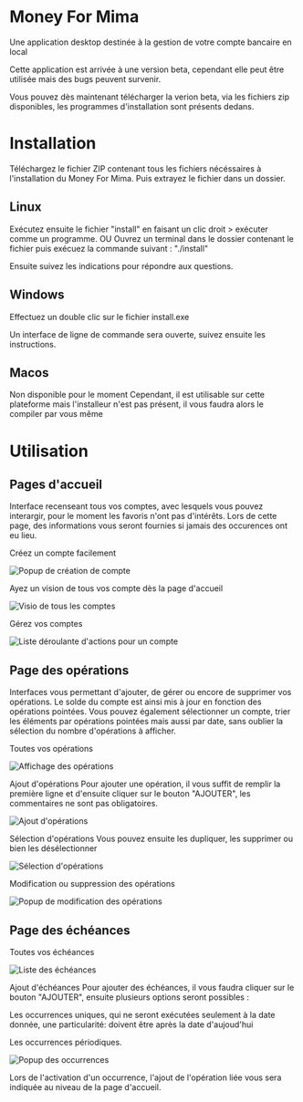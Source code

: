 # Money For Mima

Une application desktop destinée à la gestion de votre compte bancaire en local

Cette application est arrivée à une version beta, cependant elle peut être utilisée mais des bugs peuvent survenir.

Vous pouvez dès maintenant télécharger la verion beta, via les fichiers zip disponibles, les programmes d'installation sont présents dedans.

# Installation


Téléchargez le fichier ZIP contenant tous les fichiers nécéssaires à l'installation du Money For Mima. Puis extrayez le fichier dans un dossier.


## Linux

Exécutez ensuite le fichier "install" en faisant un clic droit > exécuter comme un programme.
OU
Ouvrez un terminal dans le dossier contenant le fichier puis exécuez la commande suivant : "./install"

Ensuite suivez les indications pour répondre aux questions.


## Windows

Effectuez un double clic sur le fichier install.exe

Un interface de ligne de commande sera ouverte, suivez ensuite les instructions.

## Macos

Non disponible pour le moment
Cependant, il est utilisable sur cette plateforme mais l'installeur n'est pas présent, il vous faudra alors le compiler par vous même


# Utilisation

## Pages d'accueil
Interface recenseant tous vos comptes, avec lesquels vous pouvez interargir, pour le moment les favoris n'ont pas d'intérêts. Lors de cette page, des informations vous seront fournies si jamais des occurences ont eu lieu.

Créez un compte facilement

![Popup de création de compte](./assets/images/README/account_creation.png)

Ayez un vision de tous vos compte dès la page d'accueil

![Visio de tous les comptes](./assets/images/README/account_list.png)

Gérez vos comptes

![Liste déroulante d'actions pour un compte](./assets/images/README/account_dropdown.png)


## Page des opérations
Interfaces vous permettant d'ajouter, de gérer ou encore de supprimer vos opérations. Le solde du compte est ainsi mis à jour en fonction des opérations pointées. Vous pouvez également sélectionner un compte, trier les éléments par opérations pointées mais aussi par date, sans oublier la sélection du nombre d'opérations à afficher.

Toutes vos opérations

![Affichage des opérations](./assets/images/README/transactions_list.png)

Ajout d'opérations
Pour ajouter une opération, il vous suffit de remplir la première ligne et d'ensuite cliquer sur le bouton "AJOUTER", les commentaires ne sont pas obligatoires.

![Ajout d'opérations](./assets/images/README/transactions_adding.png)

Sélection d'opérations
Vous pouvez ensuite les dupliquer, les supprimer ou bien les désélectionner

![Sélection d'opérations](./assets/images/README/transactions_selection.png)

Modification ou suppression des opérations

![Popup de modification des opérations](./assets/images/README/transactions_modify.png)


## Page des échéances

Toutes vos échéances

![Liste des échéances](./assets/images/README/due_list.png)

Ajout d'échéances
Pour ajouter des échéances, il vous faudra cliquer sur le bouton "AJOUTER", ensuite plusieurs options seront possibles : 

Les occurrences uniques, qui ne seront exécutées seulement à la date donnée, une particularité: doivent être après la date d'aujoud'hui

Les occurrences périodiques.

![Popup des occurrences](./assets/images/README/due_popup.png)

Lors de l'activation d'un occurrence, l'ajout de l'opération liée vous sera indiquée au niveau de la page d'accueil.

